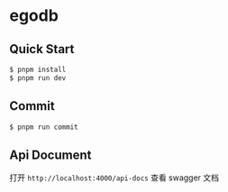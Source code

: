 # egodb

## Quick Start

```bash
$ pnpm install
$ pnpm run dev
```

## Commit

```bash
$ pnpm run commit
```

## Api Document

打开 `http://localhost:4000/api-docs` 查看 swagger 文档